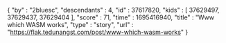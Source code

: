 {
  "by" : "2bluesc",
  "descendants" : 4,
  "id" : 37617820,
  "kids" : [ 37629497, 37629437, 37629404 ],
  "score" : 71,
  "time" : 1695416940,
  "title" : "Www which WASM works",
  "type" : "story",
  "url" : "https://flak.tedunangst.com/post/www-which-wasm-works"
}
